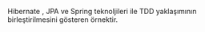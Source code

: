 


Hibernate , JPA ve Spring teknoljileri ile TDD yaklaşımının  
birleştirilmesini gösteren örnektir.
